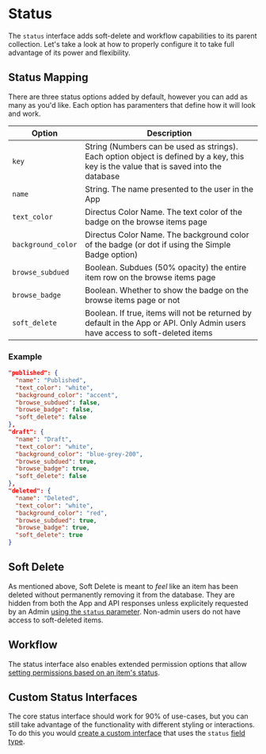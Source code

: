 # Status

The `status` interface adds soft-delete and workflow capabilities to its parent collection. Let's take a look at how to properly configure it to take full advantage of its power and flexibility.

## Status Mapping

There are three status options added by default, however you can add as many as you'd like. Each option has paramenters that define how it will look and work.

Option              | Description
------------------- | -----------------------------------
`key`               | String (Numbers can be used as strings). Each option object is defined by a key, this key is the value that is saved into the database
`name`              | String. The name presented to the user in the App
`text_color`        | Directus Color Name. The text color of the badge on the browse items page
`background_color`  | Directus Color Name. The background color of the badge (or dot if using the Simple Badge option)
`browse_subdued`    | Boolean. Subdues (50% opacity) the entire item row on the browse items page
`browse_badge`      | Boolean. Whether to show the badge on the browse items page or not
`soft_delete`       | Boolean. If true, items will not be returned by default in the App or API. Only Admin users have access to soft-deleted items

### Example

```json
"published": {
  "name": "Published",
  "text_color": "white",
  "background_color": "accent",
  "browse_subdued": false,
  "browse_badge": false,
  "soft_delete": false
},
"draft": {
  "name": "Draft",
  "text_color": "white",
  "background_color": "blue-grey-200",
  "browse_subdued": true,
  "browse_badge": true,
  "soft_delete": false
},
"deleted": {
  "name": "Deleted",
  "text_color": "white",
  "background_color": "red",
  "browse_subdued": true,
  "browse_badge": true,
  "soft_delete": true
}
```

## Soft Delete

As mentioned above, Soft Delete is meant to _feel_ like an item has been deleted without permanently removing it from the database. They are hidden from both the App and API responses unless explicitely requested by an Admin [using the `status` parameter](/api/reference.md#status). Non-admin users do not have access to soft-deleted items.

## Workflow

The status interface also enables extended permission options that allow [setting permissions based on an item's status](/app/admin-guide/permissions.md#status-level).

## Custom Status Interfaces

The core status interface should work for 90% of use-cases, but you can still take advantage of the functionality with different styling or interactions. To do this you would [create a custom interface](/extensions/interfaces.md) that uses the `status` [field type](/api/admin-guide/field-types.md).